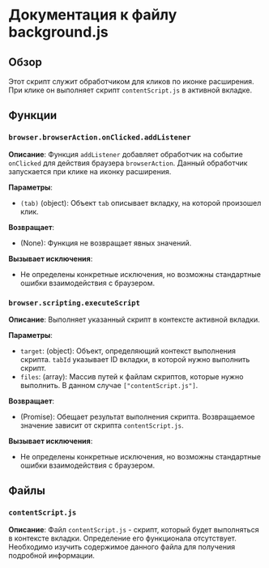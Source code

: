 # Документация к файлу background.js

## Обзор

Этот скрипт служит обработчиком для кликов по иконке расширения.  При клике он выполняет скрипт `contentScript.js` в активной вкладке.


## Функции

### `browser.browserAction.onClicked.addListener`

**Описание**: Функция `addListener` добавляет обработчик на событие `onClicked` для действия браузера `browserAction`.  Данный обработчик запускается при клике на иконку расширения.

**Параметры**:

- `(tab)` (object): Объект `tab` описывает вкладку, на которой произошел клик.


**Возвращает**:
- (None): Функция не возвращает явных значений.


**Вызывает исключения**:
-  Не определены конкретные исключения, но возможны стандартные ошибки взаимодействия с браузером.


### `browser.scripting.executeScript`

**Описание**: Выполняет указанный скрипт в контексте активной вкладки.


**Параметры**:

- `target`: (object): Объект, определяющий контекст выполнения скрипта. `tabId` указывает ID вкладки, в которой нужно выполнить скрипт.
- `files`: (array): Массив путей к файлам скриптов, которые нужно выполнить. В данном случае `["contentScript.js"]`.


**Возвращает**:
- (Promise): Обещает результат выполнения скрипта. Возвращаемое значение зависит от скрипта `contentScript.js`.


**Вызывает исключения**:
-  Не определены конкретные исключения, но возможны стандартные ошибки взаимодействия с браузером.



##  Файлы

### `contentScript.js`

**Описание**:  Файл `contentScript.js`  - скрипт, который будет выполняться в контексте вкладки.  Определение его функционала отсутствует.  Необходимо изучить содержимое данного файла для получения подробной информации.